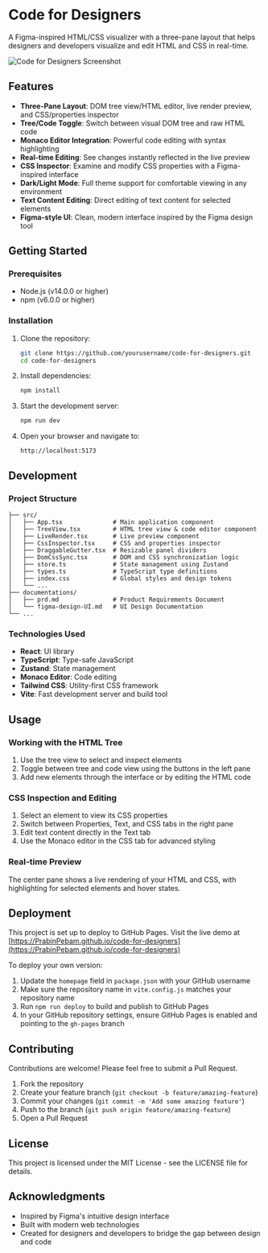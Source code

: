 # Code for Designers

A Figma-inspired HTML/CSS visualizer with a three-pane layout that helps designers and developers visualize and edit HTML and CSS in real-time.

![Code for Designers Screenshot](https://via.placeholder.com/800x400?text=Code+for+Designers+Screenshot)

## Features

- **Three-Pane Layout**: DOM tree view/HTML editor, live render preview, and CSS/properties inspector
- **Tree/Code Toggle**: Switch between visual DOM tree and raw HTML code
- **Monaco Editor Integration**: Powerful code editing with syntax highlighting
- **Real-time Editing**: See changes instantly reflected in the live preview
- **CSS Inspector**: Examine and modify CSS properties with a Figma-inspired interface
- **Dark/Light Mode**: Full theme support for comfortable viewing in any environment
- **Text Content Editing**: Direct editing of text content for selected elements
- **Figma-style UI**: Clean, modern interface inspired by the Figma design tool

## Getting Started

### Prerequisites

- Node.js (v14.0.0 or higher)
- npm (v6.0.0 or higher)

### Installation

1. Clone the repository:
   ```bash
   git clone https://github.com/yourusername/code-for-designers.git
   cd code-for-designers
   ```

2. Install dependencies:
   ```bash
   npm install
   ```

3. Start the development server:
   ```bash
   npm run dev
   ```

4. Open your browser and navigate to:
   ```
   http://localhost:5173
   ```

## Development

### Project Structure

```
├── src/
│   ├── App.tsx              # Main application component
│   ├── TreeView.tsx         # HTML tree view & code editor component
│   ├── LiveRender.tsx       # Live preview component
│   ├── CssInspector.tsx     # CSS and properties inspector
│   ├── DraggableGutter.tsx  # Resizable panel dividers
│   ├── DomCssSync.tsx       # DOM and CSS synchronization logic
│   ├── store.ts             # State management using Zustand
│   ├── types.ts             # TypeScript type definitions
│   ├── index.css            # Global styles and design tokens
│   └── ...
├── documentations/
│   ├── prd.md               # Product Requirements Document
│   └── figma-design-UI.md   # UI Design Documentation
└── ...
```

### Technologies Used

- **React**: UI library
- **TypeScript**: Type-safe JavaScript
- **Zustand**: State management
- **Monaco Editor**: Code editing
- **Tailwind CSS**: Utility-first CSS framework
- **Vite**: Fast development server and build tool

## Usage

### Working with the HTML Tree

1. Use the tree view to select and inspect elements
2. Toggle between tree and code view using the buttons in the left pane
3. Add new elements through the interface or by editing the HTML code

### CSS Inspection and Editing

1. Select an element to view its CSS properties
2. Switch between Properties, Text, and CSS tabs in the right pane
3. Edit text content directly in the Text tab
4. Use the Monaco editor in the CSS tab for advanced styling

### Real-time Preview

The center pane shows a live rendering of your HTML and CSS, with highlighting for selected elements and hover states.

## Deployment

This project is set up to deploy to GitHub Pages. Visit the live demo at [https://PrabinPebam.github.io/code-for-designers](https://PrabinPebam.github.io/code-for-designers)

To deploy your own version:

1. Update the `homepage` field in `package.json` with your GitHub username
2. Make sure the repository name in `vite.config.js` matches your repository name
3. Run `npm run deploy` to build and publish to GitHub Pages
4. In your GitHub repository settings, ensure GitHub Pages is enabled and pointing to the `gh-pages` branch

## Contributing

Contributions are welcome! Please feel free to submit a Pull Request.

1. Fork the repository
2. Create your feature branch (`git checkout -b feature/amazing-feature`)
3. Commit your changes (`git commit -m 'Add some amazing feature'`)
4. Push to the branch (`git push origin feature/amazing-feature`)
5. Open a Pull Request

## License

This project is licensed under the MIT License - see the LICENSE file for details.

## Acknowledgments

- Inspired by Figma's intuitive design interface
- Built with modern web technologies
- Created for designers and developers to bridge the gap between design and code
